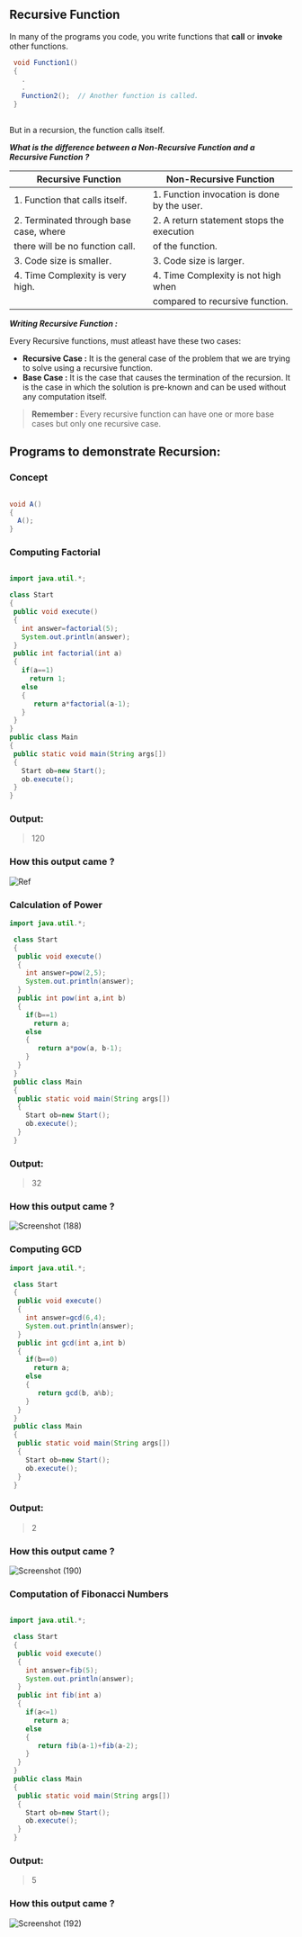 ## Recursive Function

In many of the programs you code, you write functions that **call** or **invoke** other functions.

```Java
 void Function1()
 {
   .
   .
   Function2();  // Another function is called.
 }
 
 ```
 But in a recursion, the function calls itself.
 
 **_What is the difference between a Non-Recursive Function and a Recursive Function ?_**
 
 |           Recursive Function              |          Non-Recursive Function              |
 |-------------------------------------------|----------------------------------------------|
 | 1. Function that calls itself.            | 1. Function invocation is done by the user.  |
 | 2. Terminated through base case, where    | 2. A return statement stops the execution    |
 |          there will be no function call.  |       of the function.                       |
 | 3. Code size is smaller.                  | 3. Code size is larger.                      |
 | 4. Time Complexity is very high.          | 4. Time Complexity is not high when          |
 |                                           |    compared to recursive function.           |
 
 **_Writing Recursive Function :_**
 
 Every Recursive functions, must atleast have these two cases:
 - **Recursive Case :** It is the general case of the problem that we are trying to solve using a recursive function.
 - **Base Case :** It is the case that causes the termination of the recursion. It is the case in which the solution is pre-known and can be used without any computation itself.

> **Remember :** Every recursive function can have one or more base cases but only one recursive case.
 
 ## Programs to demonstrate Recursion:
 
 ### Concept
 
 ```Java
 
 void A()
 {
   A();
 }
 
 ```
 
 ### Computing Factorial
 
 ```Java
 
 import java.util.*;

 class Start
 {
  public void execute()
  {
    int answer=factorial(5);
    System.out.println(answer);
  }
  public int factorial(int a)
  {
    if(a==1)
      return 1;
    else
    {
       return a*factorial(a-1);
    }
  }
 }
 public class Main
 {
  public static void main(String args[])
  {
    Start ob=new Start();
    ob.execute();
  }
 }
 
 ```
 ### Output:
 > 120

### How this output came ?

![Ref](https://user-images.githubusercontent.com/76544476/136370646-93863e16-56dd-46f9-b7c4-4c6e7f2d851d.png)


### Calculation of Power

```Java
import java.util.*;

 class Start
 {
  public void execute()
  {
    int answer=pow(2,5);
    System.out.println(answer);
  }
  public int pow(int a,int b)
  {
    if(b==1)
      return a;
    else
    {
       return a*pow(a, b-1);
    }
  }
 }
 public class Main
 {
  public static void main(String args[])
  {
    Start ob=new Start();
    ob.execute();
  }
 }

```

### Output:

> 32

### How this output came ?

![Screenshot (188)](https://user-images.githubusercontent.com/76544476/136372865-50a37cbf-60de-40d1-aec2-549c6d1c3b17.png)



### Computing GCD 

```Java
import java.util.*;

 class Start
 {
  public void execute()
  {
    int answer=gcd(6,4);
    System.out.println(answer);
  }
  public int gcd(int a,int b)
  {
    if(b==0)
      return a;
    else
    {
       return gcd(b, a%b);
    }
  }
 }
 public class Main
 {
  public static void main(String args[])
  {
    Start ob=new Start();
    ob.execute();
  }
 }

```

### Output:

>2

### How this output came ?

![Screenshot (190)](https://user-images.githubusercontent.com/76544476/136373114-e4393611-6e5d-4600-80a4-baf3c7c78673.png)


### Computation of Fibonacci Numbers

```Java

import java.util.*;

 class Start
 {
  public void execute()
  {
    int answer=fib(5);
    System.out.println(answer);
  }
  public int fib(int a)
  {
    if(a<=1)
      return a;
    else
    {
       return fib(a-1)+fib(a-2);
    }
  }
 }
 public class Main
 {
  public static void main(String args[])
  {
    Start ob=new Start();
    ob.execute();
  }
 }

```

### Output:

> 5

### How this output came ?

![Screenshot (192)](https://user-images.githubusercontent.com/76544476/136374412-0ddf041b-7837-43dc-8fe3-2fb26c082d98.png)







